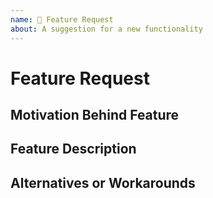 ```yaml
---
name: 🚀 Feature Request
about: A suggestion for a new functionality
---
```


# Feature Request

## Motivation Behind Feature
<!-- Why should this feature be implemented? What problem does it solve? -->



## Feature Description
<!-- 
Describe your feature request in detail. 
Please provide code examples or screenshots on how this feature would look.
Are there any drawbacks? Will this break anything for existing users? 
-->



## Alternatives or Workarounds
<!-- 
Describe possible alternatives or workarounds.
Is there a way to do this with existing functionality?
-->


